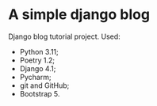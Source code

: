  # A simple django blog
Django blog tutorial project.
Used:
- Python 3.11;
- Poetry 1.2;
- Django 4.1;
- Pycharm;
- git and GitHub;
- Bootstrap 5.